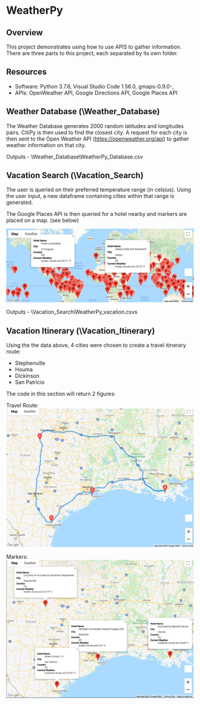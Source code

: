 # WeatherPy

## Overview

This project demonstrates using how to use APIS to gather information. There are three parts to this project, each separated by its own folder.

## Resources

- Software: Python 3.7.6, Visual Studio Code 1.56.0, gmaps-0.9.0-, 
- APIs: OpenWeather API, Google Directions API, Google Places API

## Weather Database (\Weather_Database)

The Weather Database generates 2000 random latitudes and longitudes pairs. CitiPy is then used to find the closest city. A request for each city is then sent to the Open Weather API (https://openweather.org/api) to gather weather information on that city.

Outputs - \Weather_Database\WeatherPy_Database.csv

## Vacation Search (\Vacation_Search)

The user is queried on their preferred temperature range (in celsius). Using the user input, a new dataframe containing cities within that range is generated.

The Google Places API is then queried for a hotel nearby and markers are placed on a map. (see below)

![Vacation Search](Vacation_search/WeatherPy_vacation_map.png)

Outputs - \Vacation_Search\WeatherPy_vacation.csvs

## Vacation Itinerary (\Vacation_Itinerary)

Using the the data above, 4 cities were chosen to create a travel itinerary route:

- Stephenville
- Houma
- Dickinson
- San Patricio

The code in this section will return 2 figures:

Travel Route:
![Route](Vacation_Itinerary/WeatherPy_travel_map.png)

Markers:
![Markers](Vacation_Itinerary/WeatherPy_travel_map_markers.png)
